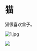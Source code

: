# 猫

猫很喜欢盒子。

![1.jpg](https://s2.loli.net/2022/07/29/6qSzUTsH7iedh4u.jpg)

![](https://s2.loli.net/2022/07/29/XY2aKZvhWf9n4ox.jpg)